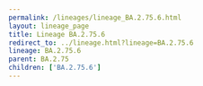 ```yaml
---
permalink: /lineages/lineage_BA.2.75.6.html
layout: lineage_page
title: Lineage BA.2.75.6
redirect_to: ../lineage.html?lineage=BA.2.75.6
lineage: BA.2.75.6
parent: BA.2.75
children: ['BA.2.75.6']
---
```

